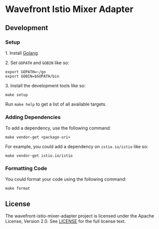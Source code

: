# Wavefront Istio Mixer Adapter

## Development

### Setup

1\. Install [Golang](https://golang.org/dl/).

2\. Set `GOPATH` and `GOBIN` like so:

```shell
export GOPATH=~/go
export GOBIN=$GOPATH/bin
```

3\. Install the development tools like so:

```shell
make setup
```

Run `make help` to get a list of all available targets.

### Adding Dependencies

To add a dependency, use the following command:

```shell
make vendor-get <package-uri>
```

For example, you could add a dependency on `istio.io/istio` like so:

```shell
make vendor-get istio.io/istio
```

### Formatting Code

You could format your code using the following command:

```shell
make format
```

## License
The wavefront-istio-mixer-adapter project is licensed under the Apache License, Version 2.0. See [LICENSE](LICENSE) for the full license text.
